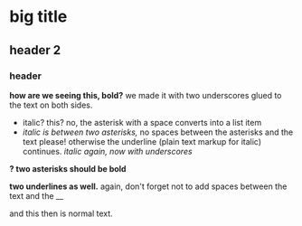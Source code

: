 # big title
## header 2
### header ###
__how are we seeing this, bold?__ we made it with two underscores glued to the text on both sides. 

* italic? this? no, the asterisk with a space converts into a list item
* *italic is between two asterisks,* no spaces between the asterisks and the text please! otherwise the underline (plain text markup for italic) continues. _italic again, now with underscores_

**? two asterisks should be bold**

__two underlines as well.__ again, don't forget not to add spaces between the text and the __

and this then is normal text. 